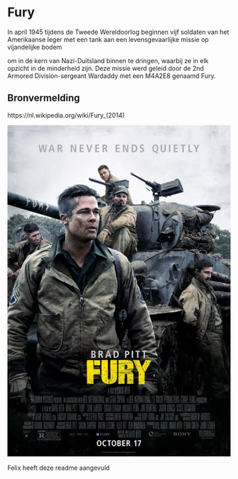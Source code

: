 <!DOCTYPE html>
<html lang="en">
<head>
    <meta charset="UTF-8">
    <meta name="viewport" content="width=device-width, initial-scale=1.0">
    <title>Fury</title>
</head>
<body>
    
<h1>Fury</h1>
<p>In april 1945 tijdens de Tweede Wereldoorlog beginnen vijf soldaten van het Amerikaanse leger met een tank aan een levensgevaarlijke missie op vijandelijke bodem </p>
<p>om in de kern van Nazi-Duitsland binnen te dringen, waarbij ze in elk opzicht in de minderheid zijn. Deze missie werd geleid door de 2nd Armored Division-sergeant Wardaddy met een M4A2E8 genaamd Fury.</p>

<h2>Bronvermelding</h2>
<p>https://nl.wikipedia.org/wiki/Fury_(2014)</p>

<img src="img/fury.jpg" alt="Poster">


Felix heeft deze readme aangevuld

</body>
</html>

